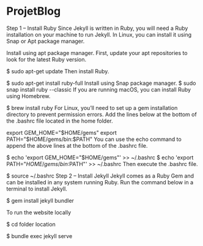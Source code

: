 # ProjetBlog
Step 1 – Install Ruby
Since Jekyll is written in Ruby, you will need a Ruby installation on your machine to run Jekyll. In Linux, you can install it using Snap or Apt package manager.

Install using apt package manager.
First, update your apt repositories to look for the latest Ruby version.

$ sudo apt-get update
Then install Ruby.

$ sudo apt-get install ruby-full
Install using Snap package manager.
$ sudo snap install ruby --classic
If you are running macOS, you can install Ruby using Homebrew.

$ brew install ruby
For Linux, you’ll need to set up a gem installation directory to prevent permission errors. Add the lines below at the bottom of the .bashrc file located in the home folder.

export GEM_HOME="$HOME/gems"
export PATH="$HOME/gems/bin:$PATH"
You can use the echo command to append the above lines at the bottom of the .bashrc file.

$ echo 'export GEM_HOME="$HOME/gems"' >> ~/.bashrc
$ echo 'export PATH="$HOME/gems/bin:$PATH"' >> ~/.bashrc
Then execute the .bashrc file.

$ source ~/.bashrc
Step 2 – Install Jekyll
Jekyll comes as a Ruby Gem and can be installed in any system running Ruby. Run the command below in a terminal to install Jekyll.

$ gem install jekyll bundler

To run the website locally 

$ cd folder location

$ bundle exec jekyll serve

